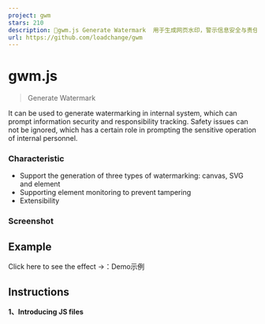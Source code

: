 ```yaml
---
project: gwm
stars: 210
description: 🍭gwm.js Generate Watermark  用于生成网页水印，警示信息安全与责任追踪。
url: https://github.com/loadchange/gwm
---
```


gwm.js
======

> Generate Watermark

It can be used to generate watermarking in internal system, which can prompt information security and responsibility tracking. Safety issues can not be ignored, which has a certain role in prompting the sensitive operation of internal personnel.

### Characteristic

-   Support the generation of three types of watermarking: canvas, SVG and element
-   Supporting element monitoring to prevent tampering
-   Extensibility

### Screenshot

Example
-------

Click here to see the effect →：Demo示例

Instructions
------------

**1、Introducing JS files**

<script src\="../js/gwm.js"\></script\>

Or install with NPM

```
npm install gwm
```

**2、Building watermark**

```
gwm.creation()
```

Parameter
---------

Parameter

Default value

Explain

txt

date 内部资料 请勿外传

Watermarking text content

width

158

Watermark Canvas Width

height

100

Watermark canvas height

x

0

Watermarking coordinate X

y

50

Watermarking coordinate y

font

'microsoft yahe'

Setting Watermark Font

fontSize

12

Watermark font size

color

#000

Watermark font color

alpha

0.1

Watermark font transparency

angle

\-15

Watermarking Text Tilt Angle

mode

canvas

Optional parameters\[canvas, svg, element\]

watch

true

Monitoring whether watermarking elements have been tampered with  
Tampering triggers redrawing

css

null

Setting Watermark Element Styles

destroy

true

If \`true\`, cannot be called repeatedly \`creation\`

container

body

Pass in a package container, which can be a \`string\` Type selector, or a DOM object, defaults to body

count

null

Optional parameter, used to directly set the number of watermarks generated

Custom Font Example
-------------------

To use a custom font, you can specify the desired font through the `font` parameter when creating the watermark. For example, to change the font to `Arial`, you can do it like this:

gwm.creation({
  font: 'Arial'
})

Method
------

Method

Explain

gwm.creation

Create a watermarking.

gwm.observing

Manually open the observer, when the watermarking element is tampered with, re-render the watermarking element.

gwm.cancel

Cancel the observer, the watermark can be hidden or deleted.

Development Guide
-----------------

### Requirements

-   Node.js >= 20.0.0
-   npm >= 9.0.0

### Installation

# Clone the repository
git clone https://github.com/loadchange/gwm.git
cd gwm

# Install dependencies
npm install

### Development

# Start development server with hot reload
npm run dev

### Testing

# Run tests
npm test

# Run tests with coverage
npm run test:coverage

# Run tests in watch mode
npm run test:watch

### Building

# Build for production (includes type declarations)
npm run build

构建将使用 Vite 完成，产物和类型声明均输出到 dist 目录。

### Documentation

# Generate documentation
npm run deploy-docs

Contributing
------------

Please read CONTRIBUTING.md for details on our code of conduct, and the process for submitting pull requests to us.

License
-------

This project is licensed under the MIT License - see the LICENSE file for details.
